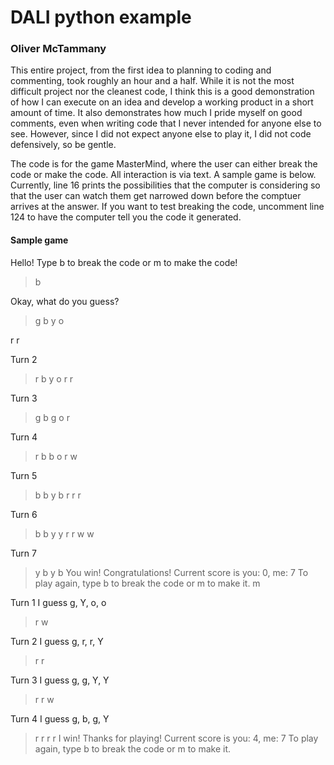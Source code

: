 # DALI python example
### Oliver McTammany

This entire project, from the first idea to planning to coding and commenting, took roughly an hour and a half. While it is not the most difficult project nor the cleanest code, I think this is a good demonstration of how I can execute on an idea and develop a working product in a short amount of time. It also demonstrates how much I pride myself on good comments, even when writing code that I never intended for anyone else to see. However, since I did not expect anyone else to play it, I did not code defensively, so be gentle.

The code is for the game MasterMind, where the user can either break the code or make the code. All interaction is via text. A sample game is below. Currently, line 16 prints the possibilities that the computer is considering so that the user can watch them get narrowed down before the comptuer arrives at the answer. If you want to test breaking the code, uncomment line 124 to have the computer tell you the code it generated.

#### Sample game
Hello! Type b to break the code or m to make the code!
> b

Okay, what do you guess?
> g b y o

r r 

Turn 2
> r b y o
r r 

Turn 3
> g b g o
r 

Turn 4
> r b b o
r w 

Turn 5
> b b y b
r r r 

Turn 6
> b b y y
r r w w 

Turn 7
> y b y b
You win! Congratulations!
Current score is you: 0, me: 7
To play again, type b to break the code or m to make it.
> m

Turn 1
I guess g, Y, o, o
> r w

Turn 2
I guess g, r, r, Y
> r r

Turn 3
I guess g, g, Y, Y
> r r w

Turn 4
I guess g, b, g, Y
> r r r r
I win! Thanks for playing!
Current score is you: 4, me: 7
To play again, type b to break the code or m to make it.
